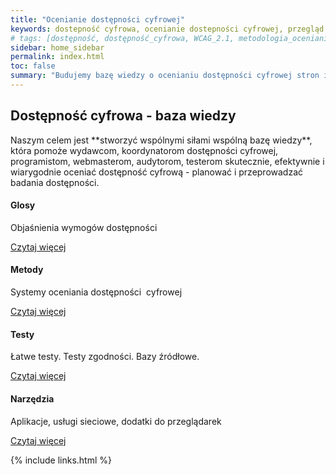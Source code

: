 ```yaml
---
title: "Ocenianie dostępności cyfrowej"
keywords: dostepność cyfrowa, ocenianie dostepności cyfrowej, przegląd dostępności cyfrowej, testowanie dostępności cyfrowej, metodologia oceniania dostepności cyfrowej, WCAG 2.1, WCAG
# tags: [dostępność, dostępność_cyfrowa, WCAG_2.1, metodologia_oceniania_dostępności ]
sidebar: home_sidebar
permalink: index.html
toc: false
summary: "Budujemy bazę wiedzy o ocenianiu dostępności cyfrowej stron internetowych i aplikacji mobilnych, aby pomóc wydawcom, koordynatorom dostępności cyfrowej, programistom, webmasterom, audytorom, testerom. "
---
```



<div class="row">
        <div class="col-lg-12">
            <h2 class="page-header">Dostępność cyfrowa - baza wiedzy</h2>
            <p>Naszym celem jest <span markdown="span">**stworzyć wspólnymi siłami wspólną bazę wiedzy**</span>, która pomoże wydawcom, koordynatorom dostępności cyfrowej, programistom, webmasterom, audytorom, testerom skutecznie, efektywnie i wiarygodnie oceniać dostępność cyfrową - planować i przeprowadzać badania dostępności.</p>
        </div>
        <div class="col-md-3 col-sm-6">
            <div class="panel panel-default text-center">
                <div class="panel-heading">
                    <span class="fa-stack fa-5x">
                          <i class="fas fa-circle fa-stack-2x text-primary"></i>
                          <i class="fas fa-lightbulb fa-stack-1x fa-inverse"></i>
                    </span>
                </div>
                <div class="panel-body">
                    <h4>Glosy</h4>
                    <p>Objaśnienia wymogów dostępności</p>
                    <a href="standardy_wprowadzenie" class="btn btn-primary">Czytaj więcej</a>
                </div>
            </div>
        </div>
        <div class="col-md-3 col-sm-6">
            <div class="panel panel-default text-center">
                <div class="panel-heading">
                    <span class="fa-stack fa-5x">
                          <i class="fas fa-circle fa-stack-2x text-primary"></i>
                          <i class="fas fa-cogs fa-stack-1x fa-inverse"></i>
                    </span>
                </div>
                <div class="panel-body">
                    <h4>Metody</h4>
                    <p>Systemy oceniania dostępności &nbsp;cyfrowej&nbsp;</p>
                    <a href="met_wprowadzenie" class="btn btn-primary">Czytaj więcej</a>
                </div>
            </div>
        </div>
        <div class="col-md-3 col-sm-6">
            <div class="panel panel-default text-center">
                <div class="panel-heading">
                    <span class="fa-stack fa-5x">
                          <i class="fas fa-circle fa-stack-2x text-primary"></i>
                          <i class="fas fa-search fa-stack-1x fa-inverse"></i>
                    </span>
                </div>
                <div class="panel-body">
                    <h4>Testy</h4>
                    <p>Łatwe testy. Testy&nbsp;zgodności. Bazy&nbsp;źródłowe.</p>
                    <a href="testy_przeglad" class="btn btn-primary">Czytaj więcej</a>
                </div>
            </div>
        </div>
        <div class="col-md-3 col-sm-6">
            <div class="panel panel-default text-center">
                <div class="panel-heading">
                    <span class="fa-stack fa-5x">
                          <i class="fas fa-circle fa-stack-2x text-primary"></i>
                          <i class="fas fa-tools fa-stack-1x fa-inverse"></i>
                    </span>
                </div>
                <div class="panel-body">
                    <h4>Narzędzia</h4>
                    <p>Aplikacje, usługi sieciowe, dodatki do&nbsp;przeglądarek</p>
                    <a href="nod_wprowadzenie" class="btn btn-primary">Czytaj więcej</a>
                </div>
            </div>
        </div>
    </div>



{% include links.html %}
